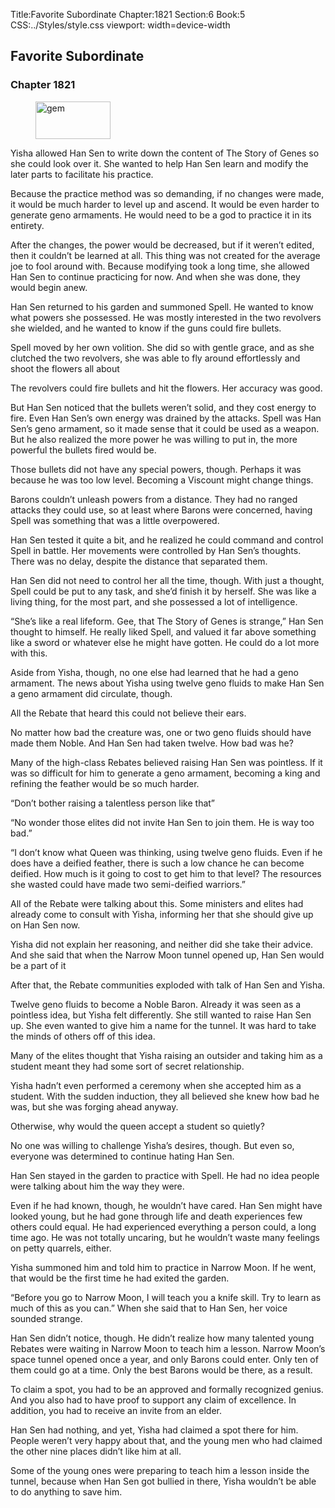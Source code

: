 Title:Favorite Subordinate 
Chapter:1821 
Section:6 
Book:5 
CSS:../Styles/style.css 
viewport: width=device-width
  
## Favorite Subordinate
### Chapter 1821
  
<figure>
	<img src="../Images/gem.gif" alt="gem" id="gem" width="120" height="60" />
</figure>
  

  
Yisha allowed Han Sen to write down the content of The Story of Genes so she could look over it. She wanted to help Han Sen learn and modify the later parts to facilitate his practice.

Because the practice method was so demanding, if no changes were made, it would be much harder to level up and ascend. It would be even harder to generate geno armaments. He would need to be a god to practice it in its entirety.

After the changes, the power would be decreased, but if it weren’t edited, then it couldn’t be learned at all. This thing was not created for the average joe to fool around with. Because modifying took a long time, she allowed Han Sen to continue practicing for now. And when she was done, they would begin anew.

Han Sen returned to his garden and summoned Spell. He wanted to know what powers she possessed. He was mostly interested in the two revolvers she wielded, and he wanted to know if the guns could fire bullets.

Spell moved by her own volition. She did so with gentle grace, and as she clutched the two revolvers, she was able to fly around effortlessly and shoot the flowers all about

The revolvers could fire bullets and hit the flowers. Her accuracy was good.

But Han Sen noticed that the bullets weren’t solid, and they cost energy to fire. Even Han Sen’s own energy was drained by the attacks. Spell was Han Sen’s geno armament, so it made sense that it could be used as a weapon. But he also realized the more power he was willing to put in, the more powerful the bullets fired would be.

Those bullets did not have any special powers, though. Perhaps it was because he was too low level. Becoming a Viscount might change things.

Barons couldn’t unleash powers from a distance. They had no ranged attacks they could use, so at least where Barons were concerned, having Spell was something that was a little overpowered.

Han Sen tested it quite a bit, and he realized he could command and control Spell in battle. Her movements were controlled by Han Sen’s thoughts. There was no delay, despite the distance that separated them.

Han Sen did not need to control her all the time, though. With just a thought, Spell could be put to any task, and she’d finish it by herself. She was like a living thing, for the most part, and she possessed a lot of intelligence.

“She’s like a real lifeform. Gee, that The Story of Genes is strange,” Han Sen thought to himself. He really liked Spell, and valued it far above something like a sword or whatever else he might have gotten. He could do a lot more with this.

Aside from Yisha, though, no one else had learned that he had a geno armament. The news about Yisha using twelve geno fluids to make Han Sen a geno armament did circulate, though.

All the Rebate that heard this could not believe their ears.

No matter how bad the creature was, one or two geno fluids should have made them Noble. And Han Sen had taken twelve. How bad was he?

Many of the high-class Rebates believed raising Han Sen was pointless. If it was so difficult for him to generate a geno armament, becoming a king and refining the feather would be so much harder.

“Don’t bother raising a talentless person like that”

“No wonder those elites did not invite Han Sen to join them. He is way too bad.”

“I don’t know what Queen was thinking, using twelve geno fluids. Even if he does have a deified feather, there is such a low chance he can become deified. How much is it going to cost to get him to that level? The resources she wasted could have made two semi-deified warriors.”

All of the Rebate were talking about this. Some ministers and elites had already come to consult with Yisha, informing her that she should give up on Han Sen now.

Yisha did not explain her reasoning, and neither did she take their advice. And she said that when the Narrow Moon tunnel opened up, Han Sen would be a part of it

After that, the Rebate communities exploded with talk of Han Sen and Yisha.

Twelve geno fluids to become a Noble Baron. Already it was seen as a pointless idea, but Yisha felt differently. She still wanted to raise Han Sen up. She even wanted to give him a name for the tunnel. It was hard to take the minds of others off of this idea.

Many of the elites thought that Yisha raising an outsider and taking him as a student meant they had some sort of secret relationship.

Yisha hadn’t even performed a ceremony when she accepted him as a student. With the sudden induction, they all believed she knew how bad he was, but she was forging ahead anyway.

Otherwise, why would the queen accept a student so quietly?

No one was willing to challenge Yisha’s desires, though. But even so, everyone was determined to continue hating Han Sen.

Han Sen stayed in the garden to practice with Spell. He had no idea people were talking about him the way they were.

Even if he had known, though, he wouldn’t have cared. Han Sen might have looked young, but he had gone through life and death experiences few others could equal. He had experienced everything a person could, a long time ago. He was not totally uncaring, but he wouldn’t waste many feelings on petty quarrels, either.

Yisha summoned him and told him to practice in Narrow Moon. If he went, that would be the first time he had exited the garden.

“Before you go to Narrow Moon, I will teach you a knife skill. Try to learn as much of this as you can.” When she said that to Han Sen, her voice sounded strange.

Han Sen didn’t notice, though. He didn’t realize how many talented young Rebates were waiting in Narrow Moon to teach him a lesson. Narrow Moon’s space tunnel opened once a year, and only Barons could enter. Only ten of them could go at a time. Only the best Barons would be there, as a result.

To claim a spot, you had to be an approved and formally recognized genius. And you also had to have proof to support any claim of excellence. In addition, you had to receive an invite from an elder.

Han Sen had nothing, and yet, Yisha had claimed a spot there for him. People weren’t very happy about that, and the young men who had claimed the other nine places didn’t like him at all.

Some of the young ones were preparing to teach him a lesson inside the tunnel, because when Han Sen got bullied in there, Yisha wouldn’t be able to do anything to save him.
